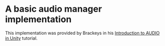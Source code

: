 # A basic audio manager implementation

This implementation was provided by Brackeys in his [Introduction to AUDIO in Unity](https://www.youtube.com/watch?v=6OT43pvUyfY&ab_channel=Brackeys) tutorial.
